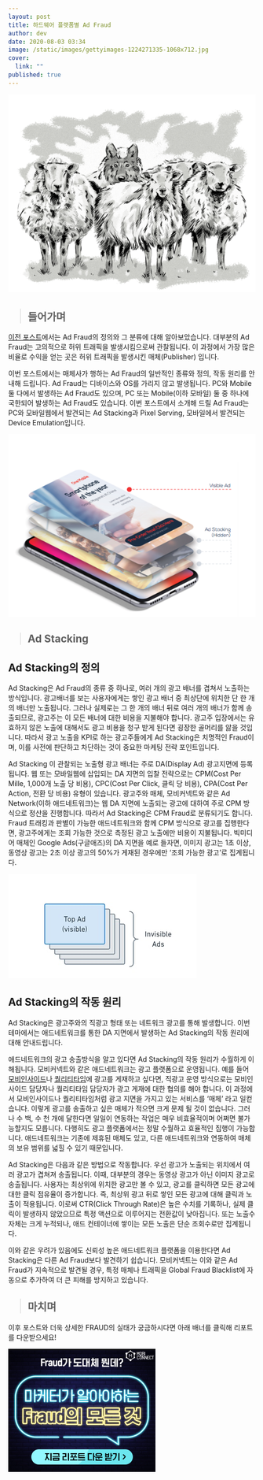 ```yaml
---
layout: post
title: 하드웨어 플랫폼별 Ad Fraud
author: dev
date: 2020-08-03 03:34
image: /static/images/gettyimages-1224271335-1068x712.jpg
cover:
  link: ""
published: true
---
```

![](/static/images/20200803_110549.png)

<!--StartFragment-->

> ## **들어가며**

[이전 포스트](https://www.mobiinside.co.kr/2020/05/12/mobi-connect-ad-fraud/)에서는 Ad Fraud의 정의와 그 분류에 대해 알아보았습니다. 대부분의 Ad Fraud는 고의적으로 허위 트래픽을 발생시킴으로써 관찰됩니다. 이 과정에서 가장 많은 비율로 수익을 얻는 곳은 허위 트래픽을 발생시킨 매체(Publisher) 입니다.

이번 포스트에서는 매체사가 행하는 Ad Fraud의 일반적인 종류와 정의, 작동 원리를 안내해 드립니다. Ad Fraud는 디바이스와 OS를 가리지 않고 발생됩니다. PC와 Mobile 둘 다에서 발생하는 Ad Fraud도 있으며, PC 또는 Mobile(이하 모바일) 둘 중 하나에 국한되어 발생하는 Ad Fraud도 있습니다. 이번 포스트에서 소개해 드릴 Ad Fraud는 PC와 모바일웹에서 발견되는 Ad Stacking과 Pixel Serving, 모바일에서 발견되는 Device Emulation입니다.

<!--EndFragment-->

![[그림1. Ad Stacking, 출처]](/static/images/20200803_110602.png)

<!--StartFragment-->

> ## **Ad Stacking**

## **Ad Stacking의 정의**

Ad Stacking은 Ad Fraud의 종류 중 하나로, 여러 개의 광고 배너를 겹쳐서 노출하는 방식입니다. 광고배너를 보는 사용자에게는 쌓인 광고 배너 중 최상단에 위치한 단 한 개의 배너만 노출됩니다. 그러나 실제로는 그 한 개의 배너 뒤로 여러 개의 배너가 함께 송출되므로, 광고주는 이 모든 배너에 대한 비용을 지불해야 합니다. 광고주 입장에서는 유효하지 않은 노출에 대해서도 광고 비용을 청구 받게 된다면 굉장한 골머리를 앓을 것입니다. 따라서 광고 노출을 KPI로 하는 광고주들에게 Ad Stacking은 치명적인 Fraud이며, 이를 사전에 판단하고 차단하는 것이 중요한 마케팅 전략 포인트입니다.

Ad Stacking 이 관찰되는 노출형 광고 배너는 주로 DA(Display Ad) 광고지면에 등록됩니다. 웹 또는 모바일웹에 삽입되는 DA 지면의 입찰 전략으로는 CPM(Cost Per Mille, 1,000개 노출 당 비용), CPC(Cost Per Click, 클릭 당 비용), CPA(Cost Per Action, 전환 당 비용) 유형이 있습니다. 광고주와 매체, 모비커넥트와 같은 Ad Network(이하 애드네트워크)는 웹 DA 지면에 노출되는 광고에 대하여 주로 CPM 방식으로 정산을 진행합니다. 따라서 Ad Stacking은 CPM Fraud로 분류되기도 합니다. Fraud 트래킹과 판별이 가능한 애드네트워크와 함께 CPM 방식으로 광고를 집행한다면, 광고주에게는 조회 가능한 것으로 측정된 광고 노출에만 비용이 지불됩니다. 빅미디어 매체인 Google Ads(구글애즈)의 DA 지면을 예로 들자면, 이미지 광고는 1초 이상, 동영상 광고는 2초 이상 광고의 50%가 게재된 경우에만 ‘조회 가능한 광고’로 집계됩니다.

<!--EndFragment-->

![[그림2. Ad Stacking, 출처]](/static/images/20200803_110613.png)

<!--StartFragment-->

## **Ad Stacking의 작동 원리**

Ad Stacking은 광고주와의 직광고 형태 또는 네트워크 광고를 통해 발생합니다. 이번 테마에서는 애드네트워크를 통한 DA 지면에서 발생하는 Ad Stacking의 작동 원리에 대해 안내드립니다.

애드네트워크의 광고 송출방식을 알고 있다면 Ad Stacking의 작동 원리가 수월하게 이해됩니다. 모비커넥트와 같은 애드네트워크는 광고 플랫폼으로 운영됩니다. 예를 들어 [모비인사이드](https://www.mobiinside.co.kr/)나 [퀄리티타임](https://play.google.com/store/apps/details?id=com.zerodesktop.appdetox.qualitytime&hl=ko)에 광고를 게재하고 싶다면, 직광고 운영 방식으로는 모비인사이드 담당자나 퀄리티타임 담당자가 광고 게재에 대한 협의를 해야 합니다. 이 과정에서 모비인사이드나 퀄리티타임처럼 광고 지면을 가지고 있는 서비스를 ‘매체’ 라고 일컫습니다. 이렇게 광고를 송출하고 싶은 매체가 적으면 크게 문제 될 것이 없습니다. 그러나 수 백, 수 천 개에 달한다면 일일이 연동하는 작업은 매우 비효율적이며 어쩌면 불가능할지도 모릅니다. 다행히도 광고 플랫폼에서는 정말 수월하고 효율적인 집행이 가능합니다. 애드네트워크는 기존에 제휴된 매체도 있고, 다른 애드네트워크와 연동하여 매체의 보유 범위를 넓힐 수 있기 때문입니다.

Ad Stacking은 다음과 같은 방법으로 작동합니다. 우선 광고가 노출되는 위치에서 여러 광고가 겹쳐져 송출됩니다. 이때, 대부분의 경우는 동영상 광고가 아닌 이미지 광고로 송출됩니다. 사용자는 최상위에 위치한 광고만 볼 수 있고, 광고를 클릭하면 모든 광고에 대한 클릭 점유율이 증가합니다. 즉, 최상위 광고 뒤로 쌓인 모든 광고에 대해 클릭과 노출이 적용됩니다. 이로써 CTR(Click Through Rate)은 높은 수치를 기록하나, 실제 클릭이 발생하지 않았으므로 특정 액션으로 이루어지는 전환값이 낮아집니다. 또는 노출수 자체는 크게 누적되나, 애드 컨테이너에 쌓이는 모든 노출은 단순 조회수로만 집계됩니다.

이와 같은 우려가 있음에도 신뢰성 높은 애드네트워크 플랫폼을 이용한다면 Ad Stacking은 다른 Ad Fraud보다 발견하기 쉽습니다. 모비커넥트는 이와 같은 Ad Fraud가 지속적으로 발견될 경우, 특정 매체나 트래픽을 Global Fraud Blacklist에 자동으로 추가하여 더 큰 피해를 방지하고 있습니다.

<!--EndFragment-->

<!--StartFragment-->

> ## **마치며**

이후 포스트와 더욱 상세한  FRAUD의 실태가 궁금하시다면 아래 배너를 클릭해 리포트를 다운받으세요!

<!--EndFragment-->

![](/static/images/배너2.png)